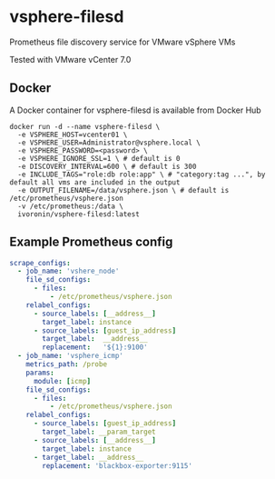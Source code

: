 # vsphere-filesd
Prometheus file discovery service for VMware vSphere VMs

Tested with VMware vCenter 7.0

## Docker
A Docker container for vsphere-filesd is available from Docker Hub
```shell
docker run -d --name vsphere-filesd \
  -e VSPHERE_HOST=vcenter01 \
  -e VSPHERE_USER=Administrator@vsphere.local \
  -e VSPHERE_PASSWORD=<password> \
  -e VSPHERE_IGNORE_SSL=1 \ # default is 0
  -e DISCOVERY_INTERVAL=600 \ # default is 300
  -e INCLUDE_TAGS="role:db role:app" \ # "category:tag ...", by default all vms are included in the output
  -e OUTPUT_FILENAME=/data/vsphere.json \ # default is /etc/prometheus/vsphere.json
  -v /etc/prometheus:/data \
  ivoronin/vsphere-filesd:latest
``` 

## Example Prometheus config
```yaml
scrape_configs:
  - job_name: 'vshere_node'
    file_sd_configs:
      - files:
          - /etc/prometheus/vsphere.json
    relabel_configs:
      - source_labels: [__address__]
        target_label: instance
      - source_labels: [guest_ip_address]
        target_label:  __address__
        replacement:   '${1}:9100'
  - job_name: 'vsphere_icmp'
    metrics_path: /probe
    params:
      module: [icmp]
    file_sd_configs:
      - files:
          - /etc/prometheus/vsphere.json
    relabel_configs:
      - source_labels: [guest_ip_address]
        target_label: __param_target
      - source_labels: [__address__]
        target_label: instance
      - target_label: __address__
        replacement: 'blackbox-exporter:9115'
```
